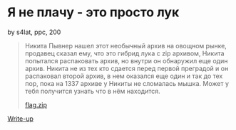 # Я не плачу - это просто лук
by s4lat, ppc, 200

>Никита Пывнер нашел этот необычный архив на овощном рынке, продавец сказал ему, что это гибрид лука с zip архивом, Никита попытался распаковать архив, но внутри он обнаружил еще один архив. Никита не из тех кто сдается перед первой преградой и он распаковал второй архив, в нем оказался еще один и так до тех пор, пока на 1337 архиве у Никиты не сломалась мышка. Может у тебя получится узнать что в нём находится.
>
>[flag.zip](flag.zip)

[Write-up](WRITEUP.md)
